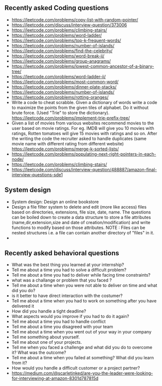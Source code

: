 ## Recently asked Coding questions

- https://leetcode.com/problems/copy-list-with-random-pointer/
- https://leetcode.com/discuss/interview-question/373006
- https://leetcode.com/problems/climbing-stairs/
- https://leetcode.com/problems/word-ladder/
- https://leetcode.com/problems/top-k-frequent-words/
- https://leetcode.com/problems/number-of-islands/
- https://leetcode.com/problems/find-the-celebrity/
- https://leetcode.com/problems/word-break-ii/
- https://leetcode.com/problems/group-anagrams/
- https://leetcode.com/problems/lowest-common-ancestor-of-a-binary-tree/
- https://leetcode.com/problems/word-ladder-ii/
- https://leetcode.com/problems/most-common-word/
- https://leetcode.com/problems/dinner-plate-stacks/
- https://leetcode.com/problems/number-of-islands/
- https://leetcode.com/problems/rotting-oranges/
- Write a code to cheat scrabble. Given a dictionary of words write a code to maximize the points from the given tiles of alphabet. Do it without brute force. (Used "Trie" to store the dictionary). https://leetcode.com/problems/implement-trie-prefix-tree/
- Given a list of movies from various websites recommend movies to the user based on movie ratings. For eg. IMDB will give you 10 movies with ratings, Rotten tomatoes will give 15 movies with ratings and so on. After the writing the code the recruiter asked to handle duplicates (same movie name with different rating from different website) https://leetcode.com/problems/merge-k-sorted-lists/
- https://leetcode.com/problems/populating-next-right-pointers-in-each-node/
- https://leetcode.com/problems/climbing-stairs/
- https://leetcode.com/discuss/interview-question/488887/amazon-final-interview-questions-sde1


## System design

- System design: Design an online bookstore
- Design a file filter system to delete and edit (more like access) files based on directories, extensions, file size, date, name. The questions can be boiled down to create a data structure to store a file attributes (name,dir,extension,size and date of creation/modification) and write functions to modify based on those attributes. NOTE : Files can be nested structures i.e. a file can contain another directory of "files" in it.
- 

## Recently asked behavioral questions

- What was the best thing you learned at your internship? 
- Tell me about a time you had to solve a difficult problem? 
- Tell me about a time you had to deliver while facing time constraints?
- what was a challange or problem that you faced ?
- Tell me about a time when you were not able to deliver on time and what did you do?
- is it better to have direct interaction with the costumer?
- Tell me about a time when you had to work on something after you have delivered it
- How did you handle a tight deadline?
- What aspects would you improve if you had to do it again?
- Tell me about a time you had to handle conflict
- Tell me about a time you disagreed with your team
- Tell me about a time when you went out of your way in your company
- Tell me something about yourself.
- Tell me about one of your projects.
- Tell me when you faced a challenge and what did you do to overcome it? What was the outcome?
- Tell me about a time when you failed at something? What did you learn from it?
- How would you handle a difficult customer or a project partner?
- https://medium.com/@scarletinked/are-you-the-leader-were-looking-for-interviewing-at-amazon-8301d787815d

